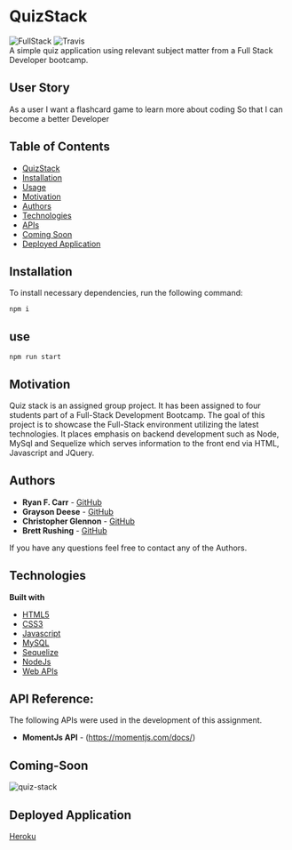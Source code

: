 # QuizStack
![FullStack](https://user-images.githubusercontent.com/61035701/84943225-1028d480-b0b2-11ea-8742-e49bc271dcfc.png) ![Travis](https://img.shields.io/travis/com/graysondeese/QuizStack?logo=travis)<br>
A simple quiz application using relevant subject matter from a Full Stack Developer bootcamp.

## User Story
As a user 
I want a flashcard game to learn more about coding
So that I can become a better Developer 

## Table of Contents

  * [QuizStack](#quizstack)
  * [Installation](#installation)
  * [Usage](#use)
  * [Motivation](#motivation)
  * [Authors](#authors)
  * [Technologies](#technologies)
  * [APIs](#api-reference)
  * [Coming Soon](#coming-soon)
  * [Deployed Application](#deployed-application)

## Installation
To install necessary dependencies, run the following command:

```
npm i
```
## use
```
npm run start
```

## Motivation
Quiz stack is an assigned group project. It has been assigned to four students part of a Full-Stack Development Bootcamp. The goal of this project is to showcase the Full-Stack environment utilizing the latest technologies. It places emphasis on backend development such as Node, MySql and Sequelize which serves information to the front end via HTML, Javascript and JQuery.


## Authors
* **Ryan F. Carr** - [GitHub](https://github.com/RyanFCarr)
* **Grayson Deese** - [GitHub](https://github.com/graysondeese)
* **Christopher Glennon** - [GitHub](https://github.com/cglennon924)
* **Brett Rushing** - [GitHub](https://github.com/Brushing1215)

If you have any questions feel free to contact any of the Authors.


## Technologies
<b>Built with</b>
- [HTML5](https://developer.mozilla.org/en-US/docs/Web/Guide/HTML/HTML5)
- [CSS3](https://developer.mozilla.org/en-US/docs/Web/CSS)
- [Javascript](https://developer.mozilla.org/en-US/docs/Web/JavaScript)
- [MySQL](https://dev.mysql.com/doc/)
- [Sequelize](https://sequelize.org/v5/)
- [NodeJs](https://nodejs.org/en/docs/)
- [Web APIs](https://developer.mozilla.org/en-US/docs/Web/API)

## API Reference:

The following APIs were used in the development of this assignment.
* **MomentJs API** - (https://momentjs.com/docs/)

## Coming-Soon

![quiz-stack](https://user-images.githubusercontent.com/61035701/84941802-e078cd00-b0af-11ea-8e78-26b7d132af23.png)

## Deployed Application
<a href="https://quiz-stack.herokuapp.com/">Heroku</a>

